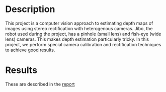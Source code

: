 # Description
This project is a computer vision approach to estimating depth maps of images using stereo rectification with heterogenous cameras. Jibo, the robot used during the project, has a pinhole (small lens) and fish-eye (wide lens) cameras. This makes depth estimation particularly tricky. In this project, we perform special camera calibration and rectification techniques to achieve good results. 
# Results
These are described in the [report](results/report.pdf)

